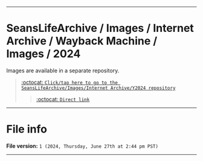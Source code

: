 
***

# SeansLifeArchive / Images / Internet Archive / Wayback Machine / Images / 2024

Images are available in a separate repository.

> [:octocat: `Click/tap here to go to the SeansLifeArchive/Images/Internet Archive/Y2024 repository`](https://github.com/seanpm2001/SeansLifeArchive_Images_Internet-Archive_Y2024/)
> > [:octocat: `Direct link`](https://github.com/seanpm2001/SeansLifeArchive_Images_Internet-Archive_Y2024/tree/SeansLifeArchive_Images_Internet-Archive_Y2024_Main-dev/Internet-Archive/Wayback-Machine/Images/2024/)

***

# File info

**File version:** `1 (2024, Thursday, June 27th at 2:44 pm PST)`

***
